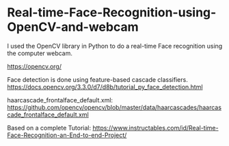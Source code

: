 # Real-time-Face-Recognition-using-OpenCV-and-webcam


I used the OpenCV library in Python to do a real-time Face recognition using the computer webcam.


https://opencv.org/

Face detection is done using feature-based cascade classifiers.
https://docs.opencv.org/3.3.0/d7/d8b/tutorial_py_face_detection.html

haarcascade_frontalface_default.xml: 
https://github.com/opencv/opencv/blob/master/data/haarcascades/haarcascade_frontalface_default.xml

Based on a complete Tutorial:
https://www.instructables.com/id/Real-time-Face-Recognition-an-End-to-end-Project/





